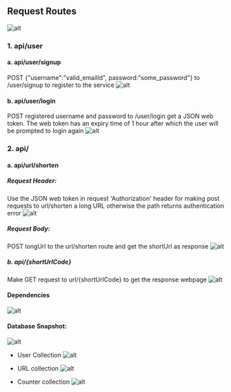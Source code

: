 ## Request Routes
![alt](https://imgur.com/eMDXgqk)

### 1. api/user
#### a. api/user/signup
POST {"username":"valid_emailId", password:"some_password"} to /user/signup to register to the service
![alt](https://imgur.com/a2Qkk5R)

#### b. api/user/login
POST registered username and password to /user/login get a JSON web token. The web token has an expiry time of 1 hour after which the user will be prompted to login again
![alt](https://imgur.com/Jv3M9Ci)

### 2. api/
#### a. api/url/shorten

##### Request Header:
Use the JSON web token in request 'Authorization' header for making post requests to url/shorten a long URL otherwise the path returns authentication error
![alt](https://imgur.com/thVSbMP)

##### Request Body:
POST longUrl to the url/shorten route and get the shortUrl as response
![alt](https://imgur.com/Olhnx68)


##### b. api/{shortUrlCode}
Make GET request to url/{shortUrlCode} to get the response webpage
![alt](https://imgur.com/qMqYUC4)

#### Dependencies
![alt](https://imgur.com/QfIs6Tb)

#### Database Snapshot:
![alt](https://imgur.com/3uC0oqM)

* User Collection
![alt](https://imgur.com/3uC0oqM)

* URL collection 
![alt](https://imgur.com/bcHT52X)

* Counter collection
![alt](https://imgur.com/pxzbLbd)